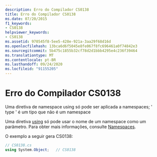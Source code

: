 ```yaml
---
description: Erro do Compilador CS0138
title: Erro do Compilador CS0138
ms.date: 07/20/2015
f1_keywords:
- CS0138
helpviewer_keywords:
- CS0138
ms.assetid: 970545f8-5ee5-428e-921a-3aa29f68d16d
ms.openlocfilehash: 13bca6d6f5045e8fe067f8fc696461a0f74842e3
ms.sourcegitcommit: 5b475c1855b32cf78d2d1bbb4295e4c236f39464
ms.translationtype: MT
ms.contentlocale: pt-BR
ms.lasthandoff: 09/24/2020
ms.locfileid: "91155205"
---
```

# <a name="compiler-error-cs0138"></a>Erro do Compilador CS0138

Uma diretiva de namespace using só pode ser aplicada a namespaces; ' type ' é um tipo que não é um namespace  
  
 Uma diretiva [using](../language-reference/keywords/using.md) só pode usar o nome de um namespace como um parâmetro. Para obter mais informações, consulte [Namespaces](../programming-guide/namespaces/index.md).  
  
 O exemplo a seguir gera CS0138:  
  
```csharp  
// CS0138.cs  
using System.Object;   // CS0138  
```
